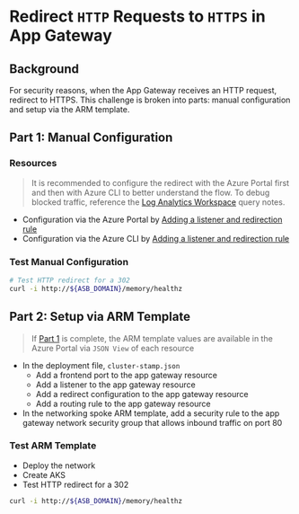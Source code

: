 # Redirect `HTTP` Requests to `HTTPS` in App Gateway

## Background

For security reasons, when the App Gateway receives an HTTP request, redirect to HTTPS. This challenge is broken into parts: manual configuration and setup via the ARM template.

## Part 1: Manual Configuration

### Resources

> It is recommended to configure the redirect with the Azure Portal first and then with Azure CLI to better understand the flow. To debug blocked traffic, reference the [Log Analytics Workspace](../blocked-traffic-dashboard/README.md#log-analytics-workspace) query notes.

- Configuration via the Azure Portal by [Adding a listener and redirection rule](https://docs.microsoft.com/en-us/azure/application-gateway/redirect-http-to-https-portal#add-a-listener-and-redirection-rule)
- Configuration via the Azure CLI by [Adding a listener and redirection rule](https://docs.microsoft.com/en-us/azure/application-gateway/redirect-http-to-https-cli#add-a-listener-and-redirection-rule)

### Test Manual Configuration

```bash
# Test HTTP redirect for a 302
curl -i http://${ASB_DOMAIN}/memory/healthz
```

## Part 2: Setup via ARM Template

> If [Part 1](#part-1:-manual-configuration) is complete, the ARM template values are available in the Azure Portal via `JSON View` of each resource

- In the deployment file, `cluster-stamp.json`
  - Add a frontend port to the app gateway resource
  - Add a listener to the app gateway resource
  - Add a redirect configuration to the app gateway resource
  - Add a routing rule to the app gateway resource
- In the networking spoke ARM template, add a security rule to the app gateway network security group that allows inbound traffic on port 80

### Test ARM Template

- Deploy the network
- Create AKS
- Test HTTP redirect for a 302

```bash
curl -i http://${ASB_DOMAIN}/memory/healthz
```
